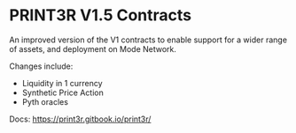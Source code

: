 # PRINT3R V1.5 Contracts

An improved version of the V1 contracts to enable support for a wider range of assets, and deployment on Mode Network.

Changes include:

- Liquidity in 1 currency
- Synthetic Price Action
- Pyth oracles

Docs: https://print3r.gitbook.io/print3r/
